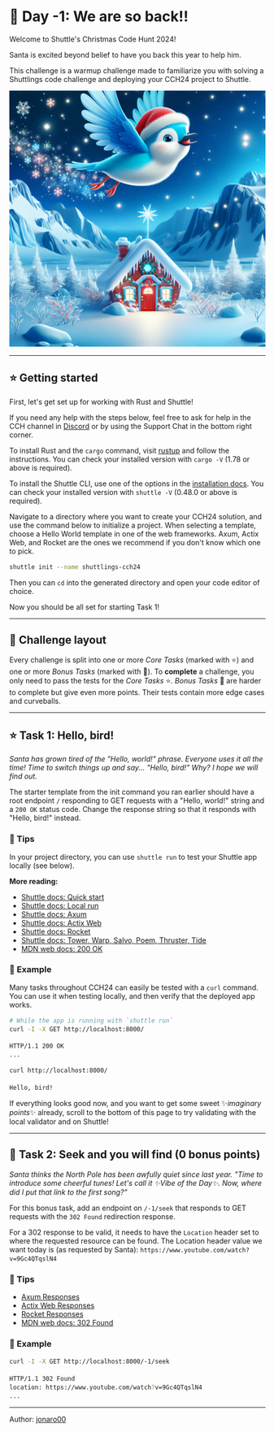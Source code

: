 # 🎄 Day -1: We are so back!!

Welcome to Shuttle's Christmas Code Hunt 2024!

Santa is excited beyond belief to have you back this year to help him.

This challenge is a warmup challenge made to familiarize you with solving a Shuttlings code challenge and deploying your CCH24 project to Shuttle.

![cover](../validator/assets/-1.png)

---

## ⭐ Getting started

First, let's get set up for working with Rust and Shuttle!

If you need any help with the steps below, feel free to ask for help in the CCH channel in
[Discord](https://discord.gg/shuttle) or by using the Support Chat in the bottom right corner.

To install Rust and the `cargo` command, visit [rustup](https://rustup.rs/) and follow the instructions.
You can check your installed version with `cargo -V` (1.78 or above is required).

To install the Shuttle CLI, use one of the options in the [installation docs](https://docs.shuttle.dev/getting-started/installation).
You can check your installed version with `shuttle -V` (0.48.0 or above is required).

Navigate to a directory where you want to create your CCH24 solution, and use the command below to initialize a project.
When selecting a template, choose a Hello World template in one of the web frameworks.
Axum, Actix Web, and Rocket are the ones we recommend if you don't know which one to pick.

```bash
shuttle init --name shuttlings-cch24
```

Then you can `cd` into the generated directory and open your code editor of choice.

Now you should be all set for starting Task 1!

---

## 🔔 Challenge layout

Every challenge is split into one or more *Core Tasks* (marked with ⭐) and one or more *Bonus Tasks* (marked with 🎁).
To **complete** a challenge, you only need to pass the tests for the *Core Tasks* ⭐.
*Bonus Tasks* 🎁 are harder to complete but give even more points. Their tests contain more edge cases and curveballs.

---

## ⭐ Task 1: Hello, bird!

*Santa has grown tired of the "Hello, world!" phrase. Everyone uses it all the time!*
*Time to switch things up and say... "Hello, bird!"*
*Why? I hope we will find out.*

The starter template from the init command you ran earlier should have a root endpoint `/` responding to GET requests with a "Hello, world!" string and a `200 OK` status code.
Change the response string so that it responds with "Hello, bird!" instead.

### 🔔 Tips

In your project directory, you can use `shuttle run` to test your Shuttle app locally (see below).

**More reading:**

- [Shuttle docs: Quick start](https://docs.shuttle.dev/getting-started/quick-start)
- [Shuttle docs: Local run](https://docs.shuttle.dev/getting-started/local-run)
- [Shuttle docs: Axum](https://docs.shuttle.dev/examples/axum)
- [Shuttle docs: Actix Web](https://docs.shuttle.dev/examples/actix)
- [Shuttle docs: Rocket](https://docs.shuttle.dev/examples/rocket)
- [Shuttle docs: Tower, Warp, Salvo, Poem, Thruster, Tide](https://docs.shuttle.dev/examples/other)
- [MDN web docs: 200 OK](https://developer.mozilla.org/en-US/docs/Web/HTTP/Status/200)

### 💠 Example

Many tasks throughout CCH24 can easily be tested with a `curl` command.
You can use it when testing locally, and then verify that the deployed app works.

```bash
# While the app is running with `shuttle run`
curl -I -X GET http://localhost:8000/

HTTP/1.1 200 OK
...
```

```bash
curl http://localhost:8000/

Hello, bird!
```

If everything looks good now, and you want to get some sweet ✨*imaginary points*✨ already, scroll to the bottom of this page to try validating with the local validator and on Shuttle!

---

## 🎁 Task 2: Seek and you will find (0 bonus points)

*Santa thinks the North Pole has been awfully quiet since last year.*
*"Time to introduce some cheerful tunes! Let's call it ✨Vibe of the Day✨.*
*Now, where did I put that link to the first song?"*

For this bonus task, add an endpoint on `/-1/seek` that responds to GET requests with the `302 Found` redirection response.

For a 302 response to be valid, it needs to have the `Location` header set to where the requested resource can be found.
The Location header value we want today is (as requested by Santa): `https://www.youtube.com/watch?v=9Gc4QTqslN4`

### 🔔 Tips

- [Axum Responses](https://docs.rs/axum/latest/axum/response/index.html)
- [Actix Web Responses](https://actix.rs/docs/response)
- [Rocket Responses](https://rocket.rs/v0.5/guide/responses/)
- [MDN web docs: 302 Found](https://developer.mozilla.org/en-US/docs/Web/HTTP/Status/302)

### 💠 Example

```bash
curl -I -X GET http://localhost:8000/-1/seek

HTTP/1.1 302 Found
location: https://www.youtube.com/watch?v=9Gc4QTqslN4
...
```

---

Author: [jonaro00](https://github.com/jonaro00)
